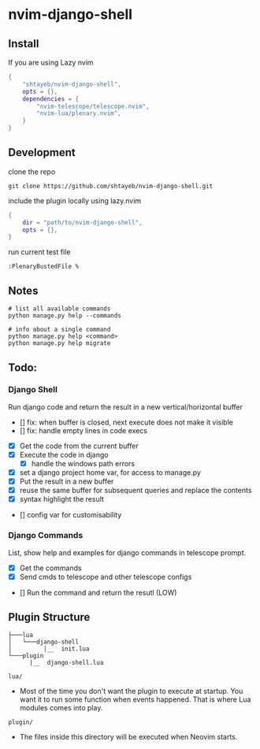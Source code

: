 # nvim-django-shell

## Install
If you are using Lazy nvim
```lua
{
	"shtayeb/nvim-django-shell",
	opts = {},
	dependencies = { 
		"nvim-telescope/telescope.nvim",
		"nvim-lua/plenary.nvim",
	}
}
```

## Development
clone the repo
```shell
git clone https://github.com/shtayeb/nvim-django-shell.git
```
include the plugin locally using lazy.nvim
```lua
{
	dir = "path/to/nvim-django-shell",
	opts = {},
}
```

run current test file
```shell
:PlenaryBustedFile %
```

## Notes
```shell
# list all available commands
python manage.py help --commands

# info about a single command
python manage.py help <command>
python manage.py help migrate
```

## Todo:
### Django Shell
Run django code and return the result in a new vertical/horizontal buffer
- [] fix: when buffer is closed, next execute does not make it visible
- [] fix: handle empty lines in code execs
- [x] Get the code from the current buffer
- [x] Execute the code in django
	- [x] handle the windows path errors
- [x] set a django project home var, for access to manage.py
- [x] Put the result in a new buffer
- [x] reuse the same buffer for subsequent queries and replace the contents
- [x] syntax highlight the result
- [] config var for customisability

### Django Commands
List, show help and examples for django commands in telescope prompt.
- [x] Get the commands
- [x] Send cmds to telescope and other telescope configs
- [] Run the command and return the resutl (LOW)

## Plugin Structure
```
├───lua
│   └───django-shell
│         |__  init.lua
└───plugin
      |__  django-shell.lua
```

`lua/`
- Most of the time you don't want the plugin to execute at startup. You want it to run some function when events happened. That is where Lua modules comes into play.

`plugin/`
- The files inside this directory will be executed when Neovim starts.
